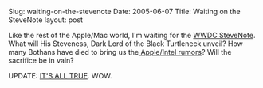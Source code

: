 Slug: waiting-on-the-stevenote
Date: 2005-06-07
Title: Waiting on the SteveNote
layout: post

Like the rest of the Apple/Mac world, I&#39;m waiting for the <a href="http://developer.apple.com/wwdc/">WWDC SteveNote</a>. What will His Steveness, Dark Lord of the Black Turtleneck unveil? How many Bothans have died to bring us the<a href="http://feedster.com/search.php?hl=en&amp;ie=UTF-8&amp;q=apple+intel&amp;sort=date"> Apple/Intel rumors</a>? Will the sacrifice be in vain?

UPDATE: <a href="http://www.macworld.com/news/2005/06/06/liveupdate/index.php">IT&#39;S ALL TRUE</a>. WOW.

